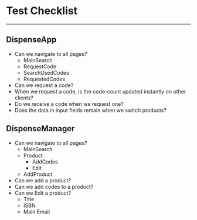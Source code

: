 # Test Checklist

---

## DispenseApp

- Can we navigate to all pages?
  - MainSearch
  - RequestCode
  - SearchUsedCodes
  - RequestedCodes
- Can we request a code?
- When we request a code, is the code-count updated instantly on other clients?
- Do we receive a code when we request one?
- Does the data in input fields remain when we switch products?

## DispenseManager

- Can we navigate to all pages?
  - MainSearch
  - Product
    - AddCodes
    - Edit
  - AddProduct
- Can we add a product?
- Can we add codes to a product?
- Can we Edit a product?
  - Title
  - ISBN
  - Main Email
